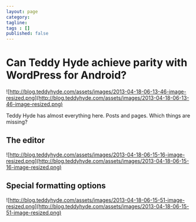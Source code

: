 ```yaml
---
layout: page
category: 
tagline: 
tags : [] 
published: false
---
```


# Can Teddy Hyde achieve parity with WordPress for Android? #

![http://blog.teddyhyde.com/assets/images/2013-04-18-06-13-46-image-resized.png](http://blog.teddyhyde.com/assets/images/2013-04-18-06-13-46-image-resized.png)

Teddy Hyde has almost everything here. Posts and pages. Which things are missing?

## The editor ##

![http://blog.teddyhyde.com/assets/images/2013-04-18-06-15-16-image-resized.png](http://blog.teddyhyde.com/assets/images/2013-04-18-06-15-16-image-resized.png)

## Special formatting options ##

![http://blog.teddyhyde.com/assets/images/2013-04-18-06-15-51-image-resized.png](http://blog.teddyhyde.com/assets/images/2013-04-18-06-15-51-image-resized.png)


